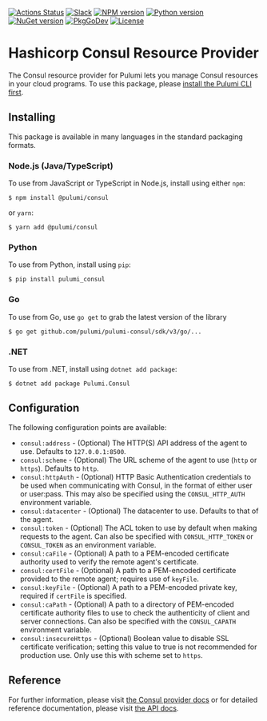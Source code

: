 [![Actions Status](https://github.com/pulumi/pulumi-consul/workflows/master/badge.svg)](https://github.com/pulumi/pulumi-consul/actions)
[![Slack](http://www.pulumi.com/images/docs/badges/slack.svg)](https://slack.pulumi.com)
[![NPM version](https://badge.fury.io/js/%40pulumi%2Fconsul.svg)](https://www.npmjs.com/package/@pulumi/consul)
[![Python version](https://badge.fury.io/py/pulumi-consul.svg)](https://pypi.org/project/pulumi-consul)
[![NuGet version](https://badge.fury.io/nu/pulumi.consul.svg)](https://badge.fury.io/nu/pulumi.consul)
[![PkgGoDev](https://pkg.go.dev/badge/github.com/pulumi/pulumi-consul/sdk/v3/go)](https://pkg.go.dev/github.com/pulumi/pulumi-consul/sdk/v3/go)
[![License](https://img.shields.io/npm/l/%40pulumi%2Fpulumi.svg)](https://github.com/pulumi/pulumi-consul/blob/master/LICENSE)

# Hashicorp Consul Resource Provider

The Consul resource provider for Pulumi lets you manage Consul resources in your cloud programs. To use
this package, please [install the Pulumi CLI first](https://pulumi.io/).

## Installing

This package is available in many languages in the standard packaging formats.

### Node.js (Java/TypeScript)

To use from JavaScript or TypeScript in Node.js, install using either `npm`:

    $ npm install @pulumi/consul

or `yarn`:

    $ yarn add @pulumi/consul

### Python

To use from Python, install using `pip`:

    $ pip install pulumi_consul

### Go

To use from Go, use `go get` to grab the latest version of the library

    $ go get github.com/pulumi/pulumi-consul/sdk/v3/go/...

### .NET

To use from .NET, install using `dotnet add package`:

    $ dotnet add package Pulumi.Consul

## Configuration

The following configuration points are available:

- `consul:address` - (Optional) The HTTP(S) API address of the agent to use. Defaults to `127.0.0.1:8500`.
- `consul:scheme` - (Optional) The URL scheme of the agent to use (`http` or `https`). Defaults to `http`.
- `consul:httpAuth` - (Optional) HTTP Basic Authentication credentials to be used when communicating with Consul, in the
  format of either user or user:pass. This may also be specified using the `CONSUL_HTTP_AUTH` environment variable.
- `consul:datacenter` - (Optional) The datacenter to use. Defaults to that of the agent.
- `consul:token` - (Optional) The ACL token to use by default when making requests to the agent. Can also be specified 
  with `CONSUL_HTTP_TOKEN` or `CONSUL_TOKEN` as an environment variable.
- `consul:caFile` - (Optional) A path to a PEM-encoded certificate authority used to verify the remote agent's certificate.
- `consul:certFile` - (Optional) A path to a PEM-encoded certificate provided to the remote agent; requires use of `keyFile`.
- `consul:keyFile` - (Optional) A path to a PEM-encoded private key, required if `certFile` is specified.
- `consul:caPath` - (Optional) A path to a directory of PEM-encoded certificate authority files to use to check the 
  authenticity of client and server connections. Can also be specified with the `CONSUL_CAPATH` environment variable.
- `consul:insecureHttps` - (Optional) Boolean value to disable SSL certificate verification; setting this value to true 
  is not recommended for production use. Only use this with scheme set to `https`.

## Reference

For further information, please visit [the Consul provider docs](https://www.pulumi.com/docs/intro/cloud-providers/consul) or for detailed reference documentation, please visit [the API docs](https://www.pulumi.com/docs/reference/pkg/consul).
